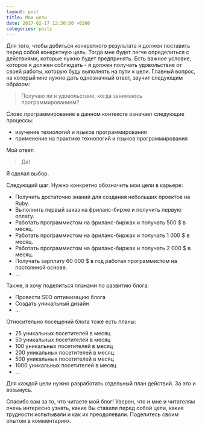 ```yaml
---
layout: post
title: Мои цели
date: 2017-02-17 12:30:00 +0200
categories: posts
---
```


Для того, чтобы добиться конкретного результата я должен поставить перед собой конкретную цель. Тогда мне будет легче определиться с действиями, которые нужно будет предпринять. Есть важное условие, которое я должен соблюдать - я должен получать удовольствие от своей работы, которую буду выполнять на пути к цели. Главный вопрос, на который мне нужно дать однозначный ответ, звучит следующим образом:

> Получаю ли я удовольствие, когда занимаюсь программированием?

Слово программирование в данном контексте означает следующие процессы:

* изучение технологий и языков программирования
* применение на практике технологий и языков программирования

Мой ответ:

> Да!

Я сделал выбор.

Следующий шаг. Нужно конкретно обозначить мои цели в карьере:

* Получить достаточно знаний для создания небольших проектов на Ruby.
* Выполнить первый заказ на фриланс-бирже и получить первую оплату.
* Работать программистом на фриланс-биржах и получать 500 $ в месяц.
* Работать программистом на фриланс-биржах и получать 1 000 $ в месяц.
* Работать программистом на фриланс-биржах и получать 2 000 $ в месяц.
* Получать зарплату 60 000 $ в год работая программистом на постоянной основе.
* …

Также, я хочу поделиться планами по развитию блога:

* Провести SEO оптимизацию блога
* Создать уникальный дизайн
* ...

Относительно посещений блога тоже есть планы:

* 25 уникальных посетителей в месяц
* 50 уникальных посетителей в месяц
* 100 уникальных посетителей в месяц
* 200 уникальных посетителей в месяц
* 500 уникальных посетителей в месяц
* 1000 уникальных посетителей в месяц
* ...

Для каждой цели нужно разработать отдельный план действий. За это и возьмусь.

Спасибо вам за то, что читаете мой блог! Уверен, что и мне и читателям очень интересно узнать, какие Вы ставили перед собой цели, какие трудности испытывали и как их преодолевали. Поделитесь своим опытом в комментариях.

